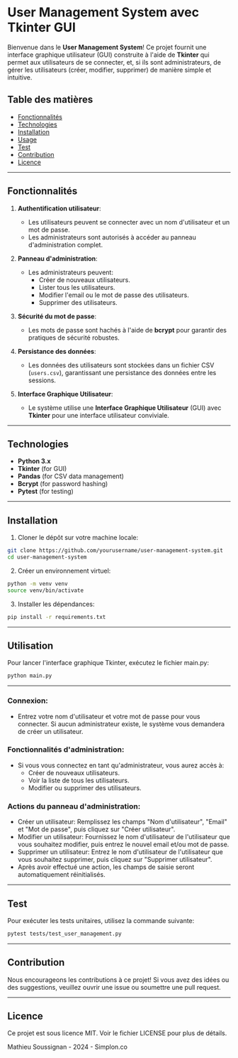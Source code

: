 # User Management System avec Tkinter GUI

Bienvenue dans le **User Management System**! Ce projet fournit une interface graphique utilisateur (GUI) construite à l'aide de **Tkinter** qui permet aux utilisateurs de se connecter, et, si ils sont administrateurs, de gérer les utilisateurs (créer, modifier, supprimer) de manière simple et intuitive.

## Table des matières

- [Fonctionnalités](#fonctionnalités)
- [Technologies](#technologies)
- [Installation](#installation)
- [Usage](#usage)
- [Test](#test)
- [Contribution](#contribution)
- [Licence](#licence)

---

## Fonctionnalités

1. **Authentification utilisateur**: 
   - Les utilisateurs peuvent se connecter avec un nom d'utilisateur et un mot de passe.
   - Les administrateurs sont autorisés à accéder au panneau d'administration complet.

2. **Panneau d'administration**: 
   - Les administrateurs peuvent:
     - Créer de nouveaux utilisateurs.
     - Lister tous les utilisateurs.
     - Modifier l'email ou le mot de passe des utilisateurs.
     - Supprimer des utilisateurs.

3. **Sécurité du mot de passe**:
   - Les mots de passe sont hachés à l'aide de **bcrypt** pour garantir des pratiques de sécurité robustes.

4. **Persistance des données**:
   - Les données des utilisateurs sont stockées dans un fichier CSV (`users.csv`), garantissant une persistance des données entre les sessions.

5. **Interface Graphique Utilisateur**:
   - Le système utilise une **Interface Graphique Utilisateur** (GUI) avec **Tkinter** pour une interface utilisateur conviviale.

---

## Technologies

- **Python 3.x**
- **Tkinter** (for GUI)
- **Pandas** (for CSV data management)
- **Bcrypt** (for password hashing)
- **Pytest** (for testing)

---

## Installation

1. Cloner le dépôt sur votre machine locale:

```bash
git clone https://github.com/yourusername/user-management-system.git
cd user-management-system
```

2. Créer un environnement virtuel:

```bash
python -m venv venv
source venv/bin/activate
```

3. Installer les dépendances:

```bash
pip install -r requirements.txt
```

---

## Utilisation

Pour lancer l'interface graphique Tkinter, exécutez le fichier main.py:

```bash
python main.py
```

---

### Connexion:
- Entrez votre nom d'utilisateur et votre mot de passe pour vous connecter. Si aucun administrateur existe, le système vous demandera de créer un utilisateur.

### Fonctionnalités d'administration:
- Si vous vous connectez en tant qu'administrateur, vous aurez accès à:
  - Créer de nouveaux utilisateurs.
  - Voir la liste de tous les utilisateurs.
  - Modifier ou supprimer des utilisateurs.

### Actions du panneau d'administration:
- Créer un utilisateur: Remplissez les champs "Nom d'utilisateur", "Email" et "Mot de passe", puis cliquez sur "Créer utilisateur".
- Modifier un utilisateur: Fournissez le nom d'utilisateur de l'utilisateur que vous souhaitez modifier, puis entrez le nouvel email et/ou mot de passe.
- Supprimer un utilisateur: Entrez le nom d'utilisateur de l'utilisateur que vous souhaitez supprimer, puis cliquez sur "Supprimer utilisateur".
- Après avoir effectué une action, les champs de saisie seront automatiquement réinitialisés.

---

## Test

Pour exécuter les tests unitaires, utilisez la commande suivante:

```bash
pytest tests/test_user_management.py
```

---

## Contribution

Nous encourageons les contributions à ce projet! Si vous avez des idées ou des suggestions, veuillez ouvrir une issue ou soumettre une pull request.

---

## Licence

Ce projet est sous licence MIT. Voir le fichier LICENSE pour plus de détails.

Mathieu Soussignan - 2024 - Simplon.co


